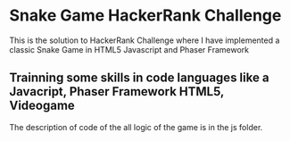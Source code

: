 # Snake Game HackerRank Challenge

This is the solution to HackerRank Challenge where I have implemented a classic Snake Game in HTML5 Javascript and Phaser Framework

## Trainning some skills in code languages like a Javacript, Phaser Framework HTML5, Videogame

The description of code of the all logic of the game is in the js folder.
 